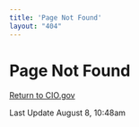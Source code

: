 ```yaml
---
title: 'Page Not Found'
layout: "404"
---
```


# Page Not Found

[Return to CIO.gov]("https://cio.gov")

Last Update August 8, 10:48am  
